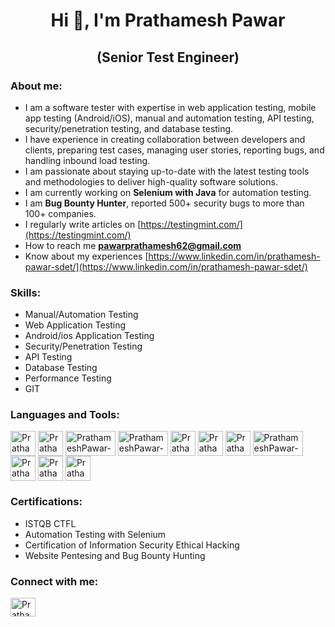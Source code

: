 <h1 align="center">Hi 👋, I'm Prathamesh Pawar</h1>
<h2 align="center">(Senior Test Engineer)</h2>

<h3 align="left">About me:</h3>

- I am a software tester with expertise in web application testing, mobile app testing (Android/iOS), manual and automation testing, API testing, security/penetration testing, and database testing.
- I have experience in creating collaboration between developers and clients, preparing test cases, managing user stories, reporting bugs, and handling inbound load testing.
- I am passionate about staying up-to-date with the latest testing tools and methodologies to deliver high-quality software solutions.
- I am currently working on **Selenium with Java** for automation testing.
- I am **Bug Bounty Hunter**, reported 500+ security bugs to more than 100+ companies.
- I regularly write articles on [https://testingmint.com/](https://testingmint.com/)
- How to reach me **pawarprathamesh62@gmail.com**
- Know about my experiences [https://www.linkedin.com/in/prathamesh-pawar-sdet/](https://www.linkedin.com/in/prathamesh-pawar-sdet/)

<h3 align="left">Skills:</h3>

- Manual/Automation Testing
- Web Application Testing
- Android/ios Application Testing
- Security/Penetration Testing
- API Testing
- Database Testing
- Performance Testing
- GIT



<h3 align="left">Languages and Tools:</h3>
<p align="left">
<img align="center" src="https://img.icons8.com/?size=100&id=VOnRj9vGpXV8&format=png&color=000000" alt="PrathameshPawar-SDET" height="40" width="40" />  
<img align="center" src="https://img.icons8.com/?size=100&id=13679&format=png&color=000000" alt="PrathameshPawar-SDET" height="40" width="40" />
<img align="center" src="https://mms.businesswire.com/media/20230322005274/en/761650/23/postman-logo-vert-2018.jpg" alt="PrathameshPawar-SDET" height="40" width="80" />
<img align="center" src="https://jacobriggs.io/tools/app/web/upload/large/3_eedab2dbcde47a63f847af0a612d1f8d.png" alt="PrathameshPawar-SDET" height="40" width="80" />
<img align="center" src="https://encrypted-tbn0.gstatic.com/images?q=tbn:ANd9GcRGAVodsPGOJDpo7FF6UZl_FbIwSCQ2m6ZSMg&s" alt="PrathameshPawar-SDET" height="40" width="40" />
<img align="center" src="https://img.icons8.com/?size=100&id=17842&format=png&color=000000" alt="PrathameshPawar-SDET" height="40" width="40" /> 
<img align="center" src="https://img.icons8.com/?size=100&id=B3VgW5sZRz8U&format=png&color=000000" alt="PrathameshPawar-SDET" height="40" width="40" />
<img align="center" src="https://www.componence.in/jira/images/atlassian-jira-logo-large.png" alt="PrathameshPawar-SDET" height="40" width="80" />
<img align="center" src="https://img.icons8.com/?size=100&id=20906&format=png&color=000000" alt="PrathameshPawar-SDET" height="40" width="40" />
<img align="center" src="https://jmeter.apache.org/images/jmeter_square.svg" alt="PrathameshPawar-SDET" height="40" width="40" />
<img align="center" src="https://img.icons8.com/?size=100&id=v8RpPQUwv0N8&format=png&color=000000" alt="PrathameshPawar-SDET" height="40" width="40" />
  
</p>

<h3 align="left">Certifications:</h3>

  - ISTQB CTFL
  - Automation Testing with Selenium
  - Certification of Information Security Ethical Hacking
  - Website Pentesing and Bug Bounty Hunting 

<h3 align="left">Connect with me:</h3>
<a href="https://www.linkedin.com/in/prathamesh-pawar-sdet/" target="blank"><img align="center" src="https://cdn.jsdelivr.net/npm/simple-icons@3.0.1/icons/linkedin.svg" alt="PrathameshPawar-SDET" height="30" width="40" /></a>

